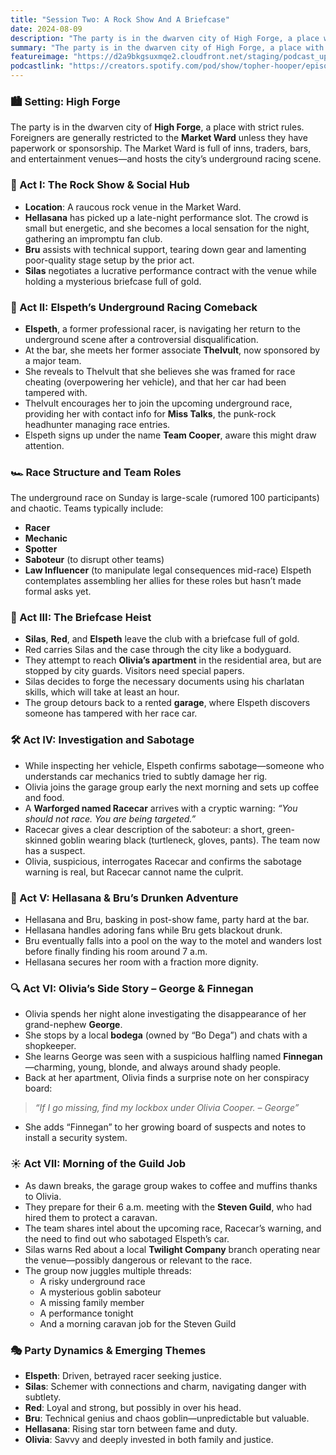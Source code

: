 ```yaml
---
title: "Session Two: A Rock Show And A Briefcase"
date: 2024-08-09
description: "The party is in the dwarven city of High Forge, a place with strict rules."
summary: "The party is in the dwarven city of High Forge, a place with strict rules."
featureimage: "https://d2a9bkgsuxmqe2.cloudfront.net/staging/podcast_uploaded_episode400/41448639/41448639-1723918380058-9f3d300d07063.jpg"
podcastlink: "https://creators.spotify.com/pod/show/topher-hooper/episodes/C4-E2-A-Rock-Show-And-A-Briefcase-e2n9urq"
---
```

### 🏙️ Setting: High Forge
The party is in the dwarven city of **High Forge**, a place with strict rules. Foreigners are generally restricted to the **Market Ward** unless they have paperwork or sponsorship. The Market Ward is full of inns, traders, bars, and entertainment venues—and hosts the city’s underground racing scene.
### 🎸 Act I: The Rock Show & Social Hub
- **Location**: A raucous rock venue in the Market Ward.
- **Hellasana** has picked up a late-night performance slot. The crowd is small but energetic, and she becomes a local sensation for the night, gathering an impromptu fan club.
- **Bru** assists with technical support, tearing down gear and lamenting poor-quality stage setup by the prior act.
- **Silas** negotiates a lucrative performance contract with the venue while holding a mysterious briefcase full of gold.
### 🏁 Act II: Elspeth’s Underground Racing Comeback
- **Elspeth**, a former professional racer, is navigating her return to the underground scene after a controversial disqualification.
- At the bar, she meets her former associate **Thelvult**, now sponsored by a major team.
- She reveals to Thelvult that she believes she was framed for race cheating (overpowering her vehicle), and that her car had been tampered with.
- Thelvult encourages her to join the upcoming underground race, providing her with contact info for **Miss Talks**, the punk-rock headhunter managing race entries.
- Elspeth signs up under the name **Team Cooper**, aware this might draw attention.
### 🏎️ Race Structure and Team Roles
The underground race on Sunday is large-scale (rumored 100 participants) and chaotic.
Teams typically include:
- **Racer**
- **Mechanic**
- **Spotter**
- **Saboteur** (to disrupt other teams)
- **Law Influencer** (to manipulate legal consequences mid-race)
Elspeth contemplates assembling her allies for these roles but hasn’t made formal asks yet.
### 🧳 Act III: The Briefcase Heist
- **Silas**, **Red**, and **Elspeth** leave the club with a briefcase full of gold.
- Red carries Silas and the case through the city like a bodyguard.
- They attempt to reach **Olivia’s apartment** in the residential area, but are stopped by city guards. Visitors need special papers.
- Silas decides to forge the necessary documents using his charlatan skills, which will take at least an hour.
- The group detours back to a rented **garage**, where Elspeth discovers someone has tampered with her race car.
### 🛠️ Act IV: Investigation and Sabotage
- While inspecting her vehicle, Elspeth confirms sabotage—someone who understands car mechanics tried to subtly damage her rig.
- Olivia joins the garage group early the next morning and sets up coffee and food.
- A **Warforged named Racecar** arrives with a cryptic warning: *“You should not race. You are being targeted.”*
- Racecar gives a clear description of the saboteur: a short, green-skinned goblin wearing black (turtleneck, gloves, pants). The team now has a suspect.
- Olivia, suspicious, interrogates Racecar and confirms the sabotage warning is real, but Racecar cannot name the culprit.
### 🍷 Act V: Hellasana & Bru’s Drunken Adventure
- Hellasana and Bru, basking in post-show fame, party hard at the bar.
- Hellasana handles adoring fans while Bru gets blackout drunk.
- Bru eventually falls into a pool on the way to the motel and wanders lost before finally finding his room around 7 a.m.
- Hellasana secures her room with a fraction more dignity.
### 🔍 Act VI: Olivia’s Side Story – George & Finnegan
- Olivia spends her night alone investigating the disappearance of her grand-nephew **George**.
- She stops by a local **bodega** (owned by “Bo Dega”) and chats with a shopkeeper.
- She learns George was seen with a suspicious halfling named **Finnegan**—charming, young, blonde, and always around shady people.
- Back at her apartment, Olivia finds a surprise note on her conspiracy board:
> *“If I go missing, find my lockbox under Olivia Cooper. – George”*
- She adds “Finnegan” to her growing board of suspects and notes to install a security system.
### ☀️ Act VII: Morning of the Guild Job
- As dawn breaks, the garage group wakes to coffee and muffins thanks to Olivia.
- They prepare for their 6 a.m. meeting with the **Steven Guild**, who had hired them to protect a caravan.
- The team shares intel about the upcoming race, Racecar’s warning, and the need to find out who sabotaged Elspeth’s car.
- Silas warns Red about a local **Twilight Company** branch operating near the venue—possibly dangerous or relevant to the race.
- The group now juggles multiple threads:
  - A risky underground race
  - A mysterious goblin saboteur
  - A missing family member
  - A performance tonight
  - And a morning caravan job for the Steven Guild
### 🎭 Party Dynamics & Emerging Themes
- **Elspeth**: Driven, betrayed racer seeking justice.
- **Silas**: Schemer with connections and charm, navigating danger with subtlety.
- **Red**: Loyal and strong, but possibly in over his head.
- **Bru**: Technical genius and chaos goblin—unpredictable but valuable.
- **Hellasana**: Rising star torn between fame and duty.
- **Olivia**: Savvy and deeply invested in both family and justice.